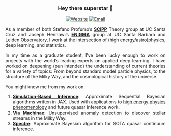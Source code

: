 
<!--
**jtamanas/jtamanas** is a ✨ _special_ ✨ repository because its `README.md` (this file) appears on your GitHub profile.

Here are some ideas to get you started:

- 🔭 I’m currently working on ...
- 🌱 I’m currently learning ...
- 👯 I’m looking to collaborate on ...
- 🤔 I’m looking for help with ...
- 💬 Ask me about ...
- 📫 How to reach me: ...
- 😄 Pronouns: ...
- ⚡ Fun fact: ...
-->
<div align="center">

  ### Hey there superstar 🌟
  
  [![Website][website-badge]][website]
  [![Email][email-badge]][email]

</div>

<div align="justify">


As a member of both Stefano Profumo’s [**SCIPP**][SCIPP] Theory group at UC Santa Cruz and Joseph Hennawi’s [**ENIGMA**][ENIGMA] group at UC Santa Barbara and Leiden Observatory, I work at the intersection of (high energy/astro)physics, deep learning, and statistics.

In my time as a graduate student, I’ve been lucky enough to work on projects with the world’s leading experts on applied deep learning. I have worked on deepening (pun intended) the understanding of current theories for a variety of topics: From beyond standard model particle physics, to the structure of the Milky Way, and the cosmological history of the universe.

  
You might know me from my work on:
  
1. [**Simulation-Based Inference**][SaxBI]: Approximate Sequential Bayesian algorithms written in JAX. Used with applications to [high energy physics phenomenology][pMSSM] and future quasar inference work. 
2. [**Via Machinae**][VM]: Unsupervised anomaly detection to discover stellar streams in the Milky Way.
3. [**Spectre**][Spectre]: Approximate Bayesian algorithm for SOTA quasar continuum inference.
  
</div>

[website]: https://jtamanas.github.io
[email]: mailto:jtamanas@gmail.com
[github]: https://github.com/jtamanas

[SCIPP]: https://scipp.science.ucsc.edu/
[ENIGMA]: http://enigma.physics.ucsb.edu/

[Spectre]: https://github.com/davidreiman/spectre/
[VM]: https://arxiv.org/abs/2104.12789
[pMSSM]: https://arxiv.org/abs/2203.13403
[SaxBI]: https://github.com/jtamanas/SaxBI

[email-badge]: https://img.shields.io/badge/Email-black?style=for-the-badge&logo=gmail
[github-badge]: https://img.shields.io/badge/GitHub-black?style=for-the-badge&logo=github
[website-badge]: https://img.shields.io/badge/Website-black?style=for-the-badge&logo=HTML5
